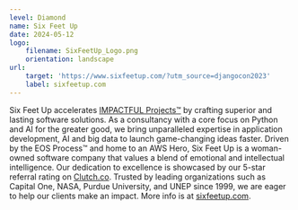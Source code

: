 ```yaml
---
level: Diamond
name: Six Feet Up
date: 2024-05-12
logo:
    filename: SixFeetUp_Logo.png
    orientation: landscape
url:
    target: 'https://www.sixfeetup.com/?utm_source=djangocon2023'
    label: sixfeetup.com
---
```

Six Feet Up accelerates [IMPACTFUL Projects™](https://sixfeetup.com/impact) by crafting superior and lasting software solutions. As a consultancy with a core focus on Python and AI for the greater good, we bring unparalleled expertise in application development, AI and big data to launch game-changing ideas faster. Driven by the EOS Process™ and home to an AWS Hero, Six Feet Up is a woman-owned software company that values a blend of emotional and intellectual intelligence. Our dedication to excellence is showcased by our 5-star referral rating on [Clutch.co](https://clutch.co/). Trusted by leading organizations such as Capital One, NASA, Purdue University, and UNEP since 1999, we are eager to help our clients make an impact. More info is at [sixfeetup.com](https://sixfeetup.com).



